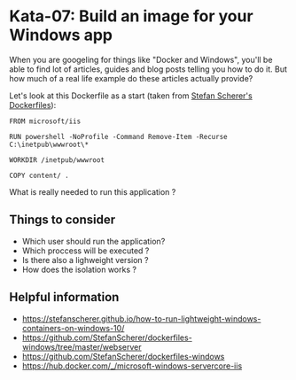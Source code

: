 # Kata-07: Build an image for your Windows app


When you are googeling for things like "Docker and Windows", you'll be able to find lot of articles, guides and blog posts telling you how to do it. But how much of a real life example do these articles actually provide? 

Let's look at this Dockerfile as a start (taken from [Stefan Scherer's Dockerfiles](https://github.com/StefanScherer/dockerfiles-windows/blob/master/webserver/Dockerfile)):

```
FROM microsoft/iis

RUN powershell -NoProfile -Command Remove-Item -Recurse C:\inetpub\wwwroot\*

WORKDIR /inetpub/wwwroot

COPY content/ .
```

What is really needed to run this application ? 

## Things to consider

* Which user should run the application?
* Which proccess will be executed ?
* Is there also a lighweight version ?
* How does the isolation works ? 


## Helpful information

* https://stefanscherer.github.io/how-to-run-lightweight-windows-containers-on-windows-10/
* https://github.com/StefanScherer/dockerfiles-windows/tree/master/webserver
* https://github.com/StefanScherer/dockerfiles-windows
* https://hub.docker.com/_/microsoft-windows-servercore-iis
